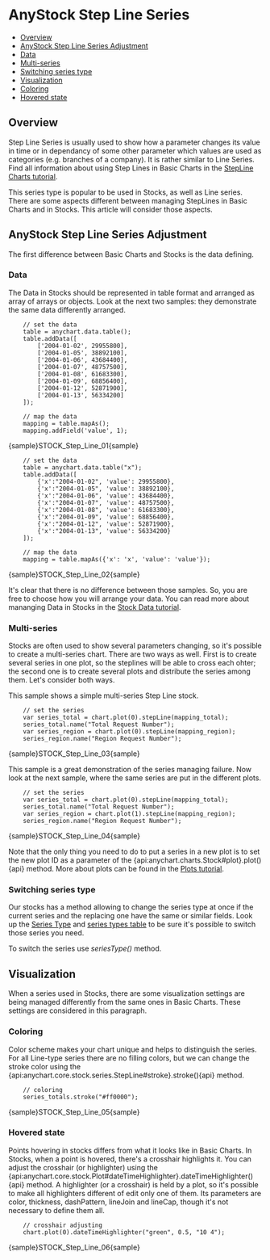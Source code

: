 # AnyStock Step Line Series

* [Overview](#overview)
* [AnyStock Step Line Series Adjustment](#anystock_step_line_series_adjustment)
 * [Data](#data)
 * [Multi-series](#multi_series)
 * [Switching series type](#switching_series_type)
* [Visualization](#visualization)
 * [Coloring](#coloring)
 * [Hovered state](#hovered_state)

## Overview

Step Line Series is usually used to show how a parameter changes its value in time or in dependancy of some other parameter which values are used as categories (e.g. branches of a company). It is rather similar to Line Series. Find all information about using Step Lines in Basic Charts in the [StepLine Charts tutorial](../../Basic_Chart_Types/Line-Spline-StepLine_Charts).

This series type is popular to be used in Stocks, as well as Line series. There are some aspects different between managing StepLines in Basic Charts and in Stocks. This article will consider those aspects.

## AnyStock Step Line Series Adjustment

The first difference between Basic Charts and Stocks is the data defining. 

### Data 

The Data in Stocks should be represented in table format and arranged as array of arrays or objects. Look at the next two samples: they demonstrate the same data differently arranged.

```
	// set the data
	table = anychart.data.table();
	table.addData([
        ['2004-01-02', 29955800],
	    ['2004-01-05', 38892100],
	    ['2004-01-06', 43684400],
	    ['2004-01-07', 48757500],
	    ['2004-01-08', 61683300],
	    ['2004-01-09', 68856400],
	    ['2004-01-12', 52871900],
	    ['2004-01-13', 56334200]
	]);
  
	// map the data
	mapping = table.mapAs();
	mapping.addField('value', 1);
```

{sample}STOCK\_Step\_Line\_01{sample}


```
	// set the data
	table = anychart.data.table("x");
	table.addData([
        {'x':"2004-01-02", 'value': 29955800},
	    {'x':"2004-01-05", 'value': 38892100},
	    {'x':"2004-01-06", 'value': 43684400},
	    {'x':"2004-01-07", 'value': 48757500},
	    {'x':"2004-01-08", 'value': 61683300},
	    {'x':"2004-01-09", 'value': 68856400},
	    {'x':"2004-01-12", 'value': 52871900},
	    {'x':"2004-01-13", 'value': 56334200}
	]);
  
	// map the data
	mapping = table.mapAs({'x': 'x', 'value': 'value'});	
```

{sample}STOCK\_Step\_Line\_02{sample}

It's clear that there is no difference between those samples. So, you are free to choose how you will arrange your data. You can read more about mananging Data in Stocks in the [Stock Data tutorial](../Data).

### Multi-series

Stocks are often used to show several parameters changing, so it's possible to create a multi-series chart. There are two ways as well. First is to create several series in one plot, so the steplines will be able to cross each ohter; the second one is to create several plots and distribute the series among them. Let's consider both ways.

This sample shows a simple multi-series Step Line stock. 

```  
	// set the series
	var series_total = chart.plot(0).stepLine(mapping_total);
	series_total.name("Total Request Number");
	var series_region = chart.plot(0).stepLine(mapping_region);
    series_region.name("Region Request Number");
```

{sample}STOCK\_Step\_Line\_03{sample}

This sample is a great demonstration of the series managing failure. Now look at the next sample, where the same series are put in the different plots.

```  
	// set the series
	var series_total = chart.plot(0).stepLine(mapping_total);
	series_total.name("Total Request Number");
	var series_region = chart.plot(1).stepLine(mapping_region);
    series_region.name("Region Request Number");
```

{sample}STOCK\_Step\_Line\_04{sample}

Note that the only thing you need to do to put a series in a new plot is to set the new plot ID as a parameter of the {api:anychart.charts.Stock#plot}.plot(){api} method.
More about plots can be found in the [Plots tutorial](../Chart_Plots).


### Switching series type

Our stocks has a method allowing to change the series type at once if the current series and the replacing one have the same or similar fields. Look up the [Series Type](Series_Type) and [series types table](Supported_Series#list_of_supported_series) to be sure it's possible to switch those series you need.

To switch the series use *seriesType()* method.


## Visualization

When a series used in Stocks, there are some visualization settings are being managed differently from the same ones in Basic Charts. These settings are considered in this paragraph.

### Coloring

Color scheme makes your chart unique and helps to distinguish the series. For all Line-type series there are no filling colors, but we can change the stroke color using the {api:anychart.core.stock.series.StepLine#stroke}.stroke(){api} method.

```
	// coloring
	series_totals.stroke("#ff0000");
```
{sample}STOCK\_Step\_Line\_05{sample}

### Hovered state

Points hovering in stocks differs from what it looks like in Basic Charts. In Stocks, when a point is hovered, there's a crosshair highlights it. You can adjust the crosshair (or highlighter) using the {api:anychart.core.stock.Plot#dateTimeHighlighter}.dateTimeHighlighter(){api} method. A highlighter (or a crosshair) is held by a plot, so it's possible to make all highlighters different of edit only one of them. Its parameters are color, thickness, dashPattern, lineJoin and lineCap, though it's not necessary to define them all.

```
	// crosshair adjusting
	chart.plot(0).dateTimeHighlighter("green", 0.5, "10 4");
```

{sample}STOCK\_Step\_Line\_06{sample}
